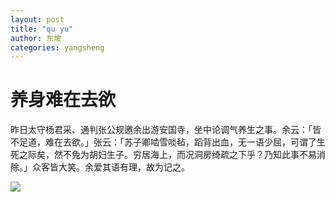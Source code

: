 ```yaml
---
layout: post
title: "qu yu"
author: 东坡
categories: yangsheng
---
```

# 养身难在去欲
昨日太守杨君采、通判张公规邀余出游安国寺，坐中论调气养生之事。余云：「皆不足道，难在去欲。」张云：「苏子卿啮雪啖毡，蹈背出血，无一语少屈，可谓了生死之际矣，然不免为胡妇生子。穷居海上，而况洞房绮疏之下乎？乃知此事不易消除。」众客皆大笑。余爱其语有理，故为记之。

![](http://auction.ig365.cn/sda/oldimg/eb5d/eb5dd13f404ce1a885a5d93036de8e73.jpg)
